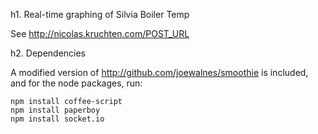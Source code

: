h1. Real-time graphing of Silvia Boiler Temp

See http://nicolas.kruchten.com/POST_URL

h2. Dependencies

A modified version of http://github.com/joewalnes/smoothie is included, and for the node packages, run:

    npm install coffee-script
    npm install paperboy
    npm install socket.io


